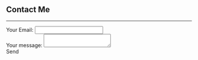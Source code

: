## Contact Me

---

<form action="mailto:arlene.earl@aol.co.uk" method="POST">
<label>
    Your Email:
    <input type="email" name="_replyto">
 </label>
  <br> 
<label>
    Your message:
    <textarea name="message"></textarea>
 </label>
  <br> 
    <buttom type=”submit”>Send</button>
 </form>


<!-- modify this form HTML and place wherever you want your form 
<form
  action="https://formspree.io/f/xbjqplnd"
  method="POST"
>
  <label>
    Your email:
    <input type="email" name="_replyto">
  </label><br>
  <label>
    Your message:
    <textarea name="message"></textarea>
  </label>


  <button type="submit">Send</button>
</form>
-->
